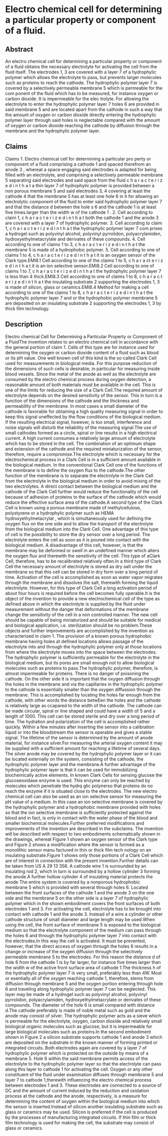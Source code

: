 # Electro chemical cell for determining a particular property or component of a fluid.

## Abstract
An electro chemical cell for determining a particular property or component of a fluid obtains the necessary electrolyte for activating the cell from the fluid itself. The electrodes 1, 3 are covered with a layer 7 of a hydrophylic polymer which allows the electrolyte to pass, but prevents larger molecules such as proteins to reach the cathode. The hydrophylic polymer layer 7 is covered by a selectively permeable membrane 5 which is permeable for the com ponent of the fluid which has to be measured, for instance oxygen or carbon dioxide. It is impermeable for the elec trolyte. For allowing the electrolyte to enter the hydrophylic polymer layer 7 holes 6 are provided in said membrane 5 and are located apart from the cathode in such a way that the amount of oxygen or carbon dioxide directly entering the hydrophylic polymer layer through said holes is neglectable compared with the amount of oxygen or carbon dioxide reaching the cathode by diffusion through the membrane and the hydrophylic polymer layer.

## Claims
Claims 1. Electro chemical cell for determining a particular pro perty or component of a fluid comprising a cathode 1 and spaced therefrom an anode 3 , whereat a space engaging said electrodes is adapted for being filled with an electrolyte, and comprising a selectively permeable membrane 5 separating said electrodes and said space from the fluid c h a r a c t e r i z e d i n t h a t a thin layer 7 of hydrophylic polymer is provided between a non porous membrane 5 and said electrodes 3, 4 covering at least the cathode 4 that the membrane 5 has at least one hole 6 in it for allowing an electrolytic component of the fluid to enter said hydrophylic polymer layer 7 and that the distance d between the hole s 6 and the cathode 1 is at least five times.larger than the width w of the cathode 1 . 2. Cell according to claim 1, c h a r a c t e r i z e d i n t h a t both the cathode 1 and the anode 3 are covered with a layer 7 of hydrophylic polymer. 3. Cell according to claim 1, c h a r a c t e r i z e d i n t h a t the hydrophylic polymer layer 7 com prises a hydrogel such as polyvinyl alcohol, polyvinyl pyrrolidon, polyacrylamiden, hydroxyethylmetacrylate and derivates of these compounds. 4. Cell according to one of claims 1 to 3, c h a r a c t e r i z e d i n t h a t the membrane 5 is made of a hydrophobic polymer. 5. Cell according to one of claims 1 to 4, c h a r a c t e r i z e d i n t h a t it is an oxygen sensor of the Clark type.EMI8.1 Cell according to one of the claims 1 to 5, c h a r a ct e r i z e d i n t h a t it is an ion selective sensor.EMI8.2 Cell according to one of claims 1 to 7, c h a r a c t e r i z e d i n t h a t the hydrophylic polymer layer 7 is less than 4 thick.EMI8.3 Cell according to one of claims 1 to 8, c h a r a c t e r i z e d i n t h a t the insulating substrate 2 supporting the electrodes 1, 3 is made of silicon, glass or ceramics.EMI8.4 Method for making a cell according to one of the claims 1 to 8, c h a r a c t e r i z e d i n t h a t the hydrophylic polymer layer 7 and or the hydrophobic polymer membrane 5 are deposited on an insulating substrate 2 supporting the electrodes 1, 3 by thick film technology.

## Description
Electro chemical Cell for Determining a Particular Property or Component of a FluidThe invention relates to an electro chemical cell in accordance with the general portion of claim 1. Cells of this type are for instance used for determining the oxygen or carbon dioxide content of a fluid such as blood or its pH value. One well known cell of this kind is the so called Clark Cell used for measurements in biological media. For this purpose reduction of the dimensions of such cells is desirable, in particular for measuring inside blood vessels. Since the metal of the anode as well as the electrolyte are consumed by the electro chemical process during oxygen detection, a reasonable amount of both materials must be available in the cell. This is one of the limits for reducing the size of a Clark Cell.The required amount of electrolyte depends on the desired sensitivity of the sensor. This in turn is a function of the dimensions of the cathode and the thickness and permeability of the membrane. In most cases a small diameter of the cathode is favorable for obtaining a high quality measuring signal in order to keep this signal uneffected by the flow conditions of the biological medium. If the resulting electrical signal, however, is too small, interference and noise signals will disturb the reliability of the measuring signal.The use of small cathodes formed as a circle, spiral or line results in a high electrical current. A high current consumes a relatively large amount of electrolyte which has to be stored in the cell. The combination of an optimum shape and extension of the cathode and the required miniaturization of the sensor, therefore, require a compromise.The electrolyte which is necessary for the electrochemical process in a Clark Cell is in a sufficient amount available in the biological medium. In the conventional Clark Cell one of the functions of the membrane is to define the oxygen flux to the cathode.The other function of the membrane is to separate the electrolyte in the Clark Cell from the electrolyte in the biological medium in order to avoid mixing of the two electrolytes. A direct contact between the biological medium and the cathode of the Clark Cell further would reduce the functionality of the cell because of adhesion of proteins to the surface of the cathode which would reduce the effective surface area of the cathode.A second type of the Clark Cell is known using a porous membrane made of methylcellulose, polystyrene or a hydrophylic polymer such as HEMA hydroxyethylmetacrylat , which is simultaneously used for defining the oxygen flux on the one side and to allow the transport of the electrolyte from the biological medium into the Clark Cell. One advantage of this type of cell is the possibility to store the dry sensor over a long period. The electrolyte enters the cell as soon as it is poured into contact with the biological medium. A disadvantage of this cell, however, is that the membrane may be deformed or swell in an undefined manner which alters the oxygen flux and therewith the sensitivity of the cell. This type of aClark Cell, therefore, has to be recalibrated relatively often.In a third type of Clark Cell the necessary amount of electrolyte is stored as dry salt under the membrane so that this cell can be stored in dry form over a long period of time. Activation of the cell is accomplished as soon as water vapor migrates through the membrane and dissolves the salt, therewith forming the liquid electrolyte. However, for this type of Clark Cell a long activation period of about four hours is required before the cell becomes fully operable.It is the object of the invention to provide a new electrochemical cell of the type as defined above in which the electrolyte is supplied by the fluid under measurement without the danger that deformations of the membrane change the sensitivity of the cell in a non controlled manner. The new cell should be capable of being miniaturized and should be suitable for medical and biological application, i.e. sterilization should be no problem.These objects and further improvements are accomplished by the invention as characterized in claim 1. The provision of a known porous hydrophobic membrane having holes at defined locations allows passage of the electrolyte into and through the hydrophylic polymer only at those locations from where the electrolyte moves into the space between the electrodes. The hydrophylic polymer is sufficiently permeable for the electrolyte in the biological medium, but its pores are small enough not to allow biological molecules such as proteins to pass.The hydrophylic polymer, therefore, is almost impermeable for proteins. There is no danger of poisoning the cathode. On the other side it is important that the oxygen diffusion through the holes in the membrane and via the capillaries in the hydrophylic polymer to the cathode is essentially smaller than the oxygen diffussion through the membrane. This is accomplished by locating the holes far enough from the cathode, with other words the distance betwEen the holes and the cathode is relatively large as ccapared to the width of the cathode. The cathode can be made circular, spiral or line shaped and could have a width of 5 and a length of 1000. This cell can be stored sterile and dry over a long period of time. The hydration and polarization of the cell is accomplished rather quickly. Within a few minutes after inserting the sensor into a calibration liquid or into the bloodstream the sensor is operable and gives a stable signal. The lifetime of the sensor is determined by the amount of anode material, for instance silver.For measuring the arterial oxygen content it may be supplied with a sufficient amount for reaching a lifetime of several days. The silver anode may be covered by the hydrophylic polymer layer or it can be located externally on the system, consisting of the cathode, the hydrophylic polymer layer and the membrane.A further advantage of the hydrophylic polymer layer is that it can be used for immobilizing biochemically active elements. In known Clark Cells for sensing glucose the glucoseoxidase enzyme is used. This enzyme can only be reached by molecules which penetrate the hydrq glic polyirerso that proteins do no reach the enzyme if it is situated close to the electrodes. The new electro chemical cell can also be used as an ion selective sensor for measuring the pH value of a medium. In this case an ion selective membrane is covered by the hydrophylic polymer and a hydrophobic membrane provided with holes so that the ion selective membrane is sufficiently protected against the blood and in fact, is only in contact with the water phase of the blood and smaller biochemical molecules.Further preferred modifications and improvements of the invention are described in the subclaims. The invention will be described with respect to two embodiments schematically shown in the drawings, whereat Figure 1 shown an oxygen sensor of the Clark type and Figure 2 shows a modification where the sensor is formed as a monolithic sensor manu factured in thin or thick film tech nology on an insulating substrate.Figure 1 shows only those portions of a Clark Cell which are of interest in connection with the present invention.Further details can be taken from US A 29 13 356. A cathode wire 1 is surrounded by an insulating rod 2, which in turn is surrounded by a hollow cylinder 3 forming the anode.A further hollow cylinder 4 of insulating material protects the anode The entire system is covered by a nonporous hydrophobic membrane 5 which is provided with several through holes 6. Located between the front surfaces of the cathode 1 and the anode 3 on the one side and the membrane 5 on the other side is a layer 7 of hydrophylic polymer which in the shown embodiment covers the front surfaces of both electrodes 1 and 3. For activating the cell, electrolyte has to be brought into contact with cathode 1 and the anode 3. Instead of a wire a cylinder or other cathode structure of small diameter and large length may be used.When using the cell, the front surface of membrane 5 is exposed to the biological medium so that the electrolyte component of the medium can pass through the holes 6 and through the hydrophylic polymer layer 7 into contact with the electrodes.In this way the cell is activated. It must be prevented, however, that the direct access of oxygen through the holes 6 results in a change or increase of the oxygen diffusion through the selectively permeable membrane 5 to the electrodes. For this reason the distance d of hole 6 from the cathode 1 is by far larger, for instance five times larger than the width w of the active front surface area of cathode 1.The thickness h of the hydrophylic polymer layer 7 is very small, preferably less than 4W. Most or esentially all of the oxygen reaching cathode 1, therefore, stems from diffusion through membrane 5 and the oxygen portion entering through hole 6 and traveling along hydrophylic polymer layer 7 can be neglected. This layer may be made of a hydrogel such as polyvinyl alcohol, polyvinyl pyrrolidon, polyacrylamiden, hydroxyethylmetacrylate or derivates of these compounds. The diameter of the hole 6 is small compared with distance d.The cathode preferably is made of noble metal such as gold and the anode may consist of silver. The hydrophylic polymer acts as a sieve which is permeable for the electrolyte, oxygen, carbon dioxide and relatively small biological organic molecules such as glucose, but it is impermeable for large biological molecules such as proteins.In the second embodiment shown in Figure 2 a silicon substrate supports cathode 1 and anode 3 which are deposited on the substrate in the known manner of forming printed or integrated circuits. Both electrodes again are covered by a layer 7 of hydrophylic polymer which is protected on the outside by means of a membrane 5. Hole 6 within the said membrane permits access of the electrolyte to the hydrophylic polymer layer so that the electrolyte can pass along this layer to cathode 1 for activating the cell. Oxygen or any other constituent of the fluid under examination diffuses through membrane 5 and layer 7 to cathode 1,therewith influencing the electro chemical process between electrodes 1 and 3. These electrodes are connected to a source of DC and the amount of current induced by the reduction and oxidation process at the cathode and the anode, respectively, is a measure for determining the content of oxygen within the biological medium into which the sensor is inserted.Instead of silicon another insulating substrate such as glass or ceramics may be used. Silicon is preferred if the cell is produced by the processes of manufacturing integrated circuits. If thin film or thick film technology is used for making the cell, the substrate may consist of glass or ceramics.
